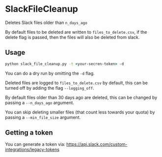 # SlackFileCleanup

Deletes Slack files older than `n_days_ago`

By default files to be deleted are written to `files_to_delete.csv`, if the delete
flag is passed, then the files will also be deleted from slack.

## Usage

``` cmd
python slack_file_cleanup.py -t <your-secren-token> -d
```

You can do a dry run by omitting the `-d` flag.

Deleted files are logged to `files_to_delete.csv` by default, this can be turned off by adding the flag `--logging_off`.

By default files older than 30 days ago are deleted, this can be changed by passing a `--n_days_ago` argument.

You can skip deleting smaller files (that count less towards your quota) by passing a `--min_file_size` argument.

## Getting a token

You can generate a token via: https://api.slack.com/custom-integrations/legacy-tokens


